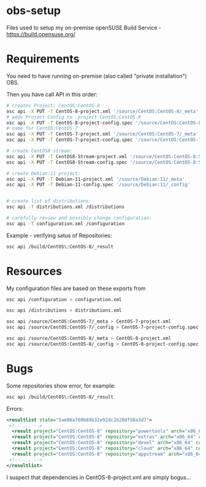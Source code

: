 # obs-setup

Files used to setup my on-premise openSUSE Build Service - https://build.opensuse.org/

# Requirements

You need to have running on-premise (also called "private installation") OBS.

Then you have call API in this order:

```bash
# creates Project: CentOS:CentOS-8
osc api -X PUT -T CentOS-8-project.xml '/source/CentOS:CentOS-8/_meta'
# adds Project Config to  project CentOS:CentOS-8
osc api -X PUT -T CentOS-8-project-config.spec '/source/CentOS:CentOS-8/_config'
# same for CentOS:CentOS-7
osc api -X PUT -T CentOS-7-project.xml '/source/CentOS:CentOS-7/_meta'
osc api -X PUT -T CentOS-7-project-config.spec '/source/CentOS:CentOS-7/_config'

# create CentOS8 stream:
osc api -X PUT -T CentOS8-Stream-project.xml '/source/CentOS:CentOS-8:Stream/_meta'
osc api -X PUT -T CentOS8-Stream-config.spec '/source/CentOS:CentOS-8:Stream/_config'

# create Debian:11 project:
osc api -X PUT -T Debian-11-project.xml '/source/Debian:11/_meta'
osc api -X PUT -T Debian-11-config.spec '/source/Debian:11/_config'


# create list of distributions:
osc api -T distributions.xml /distributions

# carefully review and possibly change configuration:
osc api -T configuration.xml /configuration
```

Example - verifying satus of Repositories:
```bash
osc api /build/CentOS\:CentOS-8/_result
```

# Resources

My configuration files are based on these exports from 

```bash
osc api /configuration > configuration.xml

osc api /distributions > distributions.xml

osc api /source/CentOS:CentOS-7/_meta > CentOS-7-project.xml
osc api /source/CentOS:CentOS-7/_config > CentOS-7-project-config.spec

osc api /source/CentOS:CentOS-8/_meta > CentOS-8-project.xml
osc api /source/CentOS:CentOS-8/_config > CentOS-8-project-config.spec
```

# Bugs


Some repositories show error, for example:
```bash
osc api /build/CentOS\:CentOS-8/_result
```
Errors:
```xml
<resultlist state="5ae06af69b69b32e92dc2b20df58a3d7">
 <!-- ... -->
  <result project="CentOS:CentOS-8" repository="powertools" arch="x86_64" code="broken" state="broken" details="unresolvable preinstalls: nothing provides rpm" />
  <result project="CentOS:CentOS-8" repository="extras" arch="x86_64" code="broken" state="broken" details="unresolvable preinstalls: nothing provides rpm" />
  <result project="CentOS:CentOS-8" repository="devel" arch="x86_64" code="broken" state="broken" details="unresolvable preinstalls: nothing provides rpm" />
  <result project="CentOS:CentOS-8" repository="cloud" arch="x86_64" code="broken" state="broken" details="unresolvable preinstalls: nothing provides rpm" />
  <result project="CentOS:CentOS-8" repository="appstream" arch="x86_64" code="broken" state="broken" details="unresolvable preinstalls: nothing provides rpm" />
 <!-- ... -->
</resultlist>
```

I suspect that dependencies in CentOS-8-project.xml are simply bogus...



